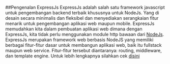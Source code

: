 ##Pengenalan ExpressJs
ExpressJs adalah salah satu framework javascript untuk pengembangan backend terbaik khususnya untuk NodeJs. Yang di desain secara minimalis dan fleksibel dan  menyediakan serangkaian fitur menarik untuk pengembangan aplikasi web maupun mobile. ExpressJs memudahkan kita dalam pembuatan aplikasi web dimana dengan ExpressJs, kita tidak perlu menggunakan module http bawaan dari [NodeJs](https://nodejs.org/en/). ExpressJs merupakan framework web berbasis NodeJS yang memiliki berbagai fitur-fitur dasar untuk membangun aplikasi web, baik itu fullstack maupun web service. Fitur-fitur tersebut diantaranya: routing, middleware, dan template engine. Untuk lebih lengkapnya silahkan cek [disini](https://expressjs.com/)